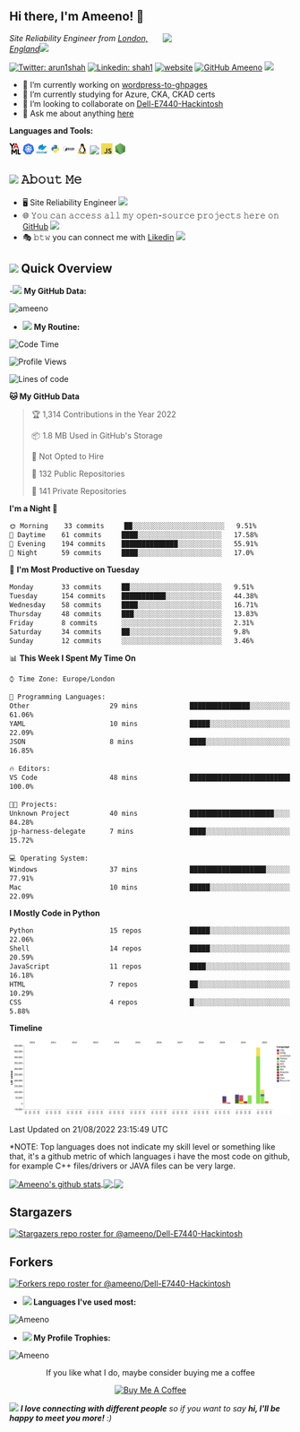 


<h2> Hi there, I'm Ameeno!  👋 </h2>
<img align='right' src="https://media.giphy.com/media/M9gbBd9nbDrOTu1Mqx/giphy.gif" width="230">

<p><em>Site Reliability Engineer from <a href="http://london.gov.uk">London, England</a><img src="https://media.giphy.com/media/fYSnHlufseco8Fh93Z/giphy.gif" width="30"></br>
</em></p>


[![Twitter: arun1shah](https://img.shields.io/twitter/follow/Arun1Shah?style=social)](https://twitter.com/arun1shah)
[![Linkedin: shah1](https://img.shields.io/badge/-shah1-blue?style=flat-square&logo=Linkedin&logoColor=white&link=https://www.linkedin.com/in/shah1/)](https://www.linkedin.com/in/shah1/)
[![website](https://img.shields.io/badge/Website-46a2f1.svg?&style=flat-square&logo=Google-Chrome&logoColor=white&link=https://www.ashah.uk/)](https://www.ashah.uk/)
[![GitHub Ameeno](https://img.shields.io/github/followers/ameeno?label=follow&style=social)](https://github.com/ameeno)
![](https://visitor-badge.glitch.me/badge?page_id=ameeno.ameeno)


<!--
<a href="https://codesandbox.io/u/ameeno">
  <img align="left" alt="Arun Shah | CodeSandbox" width="20px" src="https://raw.githubusercontent.com/ameeno/ameeno/master/assets/codesandbox.svg" />
</a>
<a href="https://twitter.com/arun1shah">
  <img align="left" alt="Arun Shah | Twitter" width="21px" src="https://raw.githubusercontent.com/ameeno/ameeno/master/assets/twitter.svg" />
</a>
<a href="https://discord.gg/xxxx">
  <img align="left" alt="Arun's Discord" width="21px" src="https://raw.githubusercontent.com/ameeno/ameeno/master/assets/discord-round.svg" />
</a>

<br />
<br /> 

Hi, I'm AShah, a passionate Dev Ops engineer and SRE from the United Kingdom. -->

- 🔭 I’m currently working on [wordpress-to-ghpages](https://github.com/ameeno/wp-test-ghpages)
- 🌱 I’m currently studying for Azure, CKA, CKAD certs
- 👯 I’m looking to collaborate on [Dell-E7440-Hackintosh](https://github.com/ameeno/Dell-E7440-Hackintosh)
- 💬 Ask me about anything [here](https://github.com/ameeno/ameeno/issues)

**Languages and Tools:**  

<code><img height="20" src="https://raw.githubusercontent.com/github/explore/80688e429a7d4ef2fca1e82350fe8e3517d3494d/topics/yaml/yaml.png"></code>
<code><img height="20" src="https://raw.githubusercontent.com/github/explore/80688e429a7d4ef2fca1e82350fe8e3517d3494d/topics/kubernetes/kubernetes.png"></code>
<code><img height="20" src="https://raw.githubusercontent.com/github/explore/5c058a388828bb5fde0bcafd4bc867b5bb3f26f3/topics/docker/docker.png"></code>
<code><img height="20" src="https://raw.githubusercontent.com/github/explore/80688e429a7d4ef2fca1e82350fe8e3517d3494d/topics/python/python.png"></code>
<code><img height="20" src="https://raw.githubusercontent.com/github/explore/80688e429a7d4ef2fca1e82350fe8e3517d3494d/topics/bash/bash.png"></code>
<code><img height="20" src="https://raw.githubusercontent.com/github/explore/80688e429a7d4ef2fca1e82350fe8e3517d3494d/topics/linux/linux.png"></code>
<code><img height="20" src="https://raw.githubusercontent.com/github/explore/80688e429a7d4ef2fca1e82350fe8e3517d3494d/topics/helm/helm.png"></code>
<code><img height="20" src="https://raw.githubusercontent.com/github/explore/80688e429a7d4ef2fca1e82350fe8e3517d3494d/topics/javascript/javascript.png"></code>
<code><img height="20" src="https://raw.githubusercontent.com/github/explore/80688e429a7d4ef2fca1e82350fe8e3517d3494d/topics/nodejs/nodejs.png"></code>  


## <img src="https://media.giphy.com/media/VgCDAzcKvsR6OM0uWg/giphy.gif" width="50"> 𝙰𝚋𝚘𝚞𝚝 𝙼𝚎
- 🖥 Site Reliability Engineer <img src="https://media.giphy.com/media/WUlplcMpOCEmTGBtBW/giphy.gif" width="30">
- 🌐 𝚈𝚘𝚞 𝚌𝚊𝚗 𝚊𝚌𝚌𝚎𝚜𝚜 𝚊𝚕𝚕 𝚖𝚢 𝚘𝚙𝚎𝚗-𝚜𝚘𝚞𝚛𝚌𝚎 𝚙𝚛𝚘𝚓𝚎𝚌𝚝𝚜 𝚑𝚎𝚛𝚎 𝚘𝚗 [GitHub](https://github.com/Ameeno) <img src="https://media.giphy.com/media/Y01wot3Bt9Bpdz8xvs/giphy.gif" width="30">
- 🎭 𝚋𝚝𝚠 you can connect me with [Likedin](https://www.linkedin.com/in/shah1/) <img src="https://media.giphy.com/media/HQTYdpx1yhxWpugAi2/giphy.gif" width="30">



## <img src="https://media.giphy.com/media/LPfvhoIwJj0u239wI9/giphy.gif" width="50"> Quick Overview
-**<img src="https://media.giphy.com/media/jUQHpQ3UjFBfRlQekP/giphy.gif" width="50"> My GitHub Data:** 
<p align=""> <img src="https://github-readme-stats.vercel.app/api?username=ameeno&show_icons=true&theme=gotham" alt="ameeno" /> 
 
- <img src="https://media.giphy.com/media/gCWkRsa39liKgD0GLW/giphy.gif" width="50"> **My Routine:** 

<!--START_SECTION:waka-->
![Code Time](http://img.shields.io/badge/Code%20Time-921%20hrs%2056%20mins-blue)

![Profile Views](http://img.shields.io/badge/Profile%20Views-0-blue)

![Lines of code](https://img.shields.io/badge/From%20Hello%20World%20I%27ve%20Written-945%20Thousand%20lines%20of%20code-blue)

**🐱 My GitHub Data** 

> 🏆 1,314 Contributions in the Year 2022
 > 
> 📦 1.8 MB Used in GitHub's Storage 
 > 
> 🚫 Not Opted to Hire
 > 
> 📜 132 Public Repositories 
 > 
> 🔑 141 Private Repositories  
 > 
**I'm a Night 🦉** 

```text
🌞 Morning    33 commits     ██░░░░░░░░░░░░░░░░░░░░░░░   9.51% 
🌆 Daytime    61 commits     ████░░░░░░░░░░░░░░░░░░░░░   17.58% 
🌃 Evening    194 commits    ██████████████░░░░░░░░░░░   55.91% 
🌙 Night      59 commits     ████░░░░░░░░░░░░░░░░░░░░░   17.0%

```
📅 **I'm Most Productive on Tuesday** 

```text
Monday       33 commits     ██░░░░░░░░░░░░░░░░░░░░░░░   9.51% 
Tuesday      154 commits    ███████████░░░░░░░░░░░░░░   44.38% 
Wednesday    58 commits     ████░░░░░░░░░░░░░░░░░░░░░   16.71% 
Thursday     48 commits     ███░░░░░░░░░░░░░░░░░░░░░░   13.83% 
Friday       8 commits      ░░░░░░░░░░░░░░░░░░░░░░░░░   2.31% 
Saturday     34 commits     ██░░░░░░░░░░░░░░░░░░░░░░░   9.8% 
Sunday       12 commits     ░░░░░░░░░░░░░░░░░░░░░░░░░   3.46%

```


📊 **This Week I Spent My Time On** 

```text
⌚︎ Time Zone: Europe/London

💬 Programming Languages: 
Other                    29 mins             ███████████████░░░░░░░░░░   61.06% 
YAML                     10 mins             █████░░░░░░░░░░░░░░░░░░░░   22.09% 
JSON                     8 mins              ████░░░░░░░░░░░░░░░░░░░░░   16.85%

🔥 Editors: 
VS Code                  48 mins             █████████████████████████   100.0%

🐱‍💻 Projects: 
Unknown Project          40 mins             █████████████████████░░░░   84.28% 
jp-harness-delegate      7 mins              ████░░░░░░░░░░░░░░░░░░░░░   15.72%

💻 Operating System: 
Windows                  37 mins             ███████████████████░░░░░░   77.91% 
Mac                      10 mins             █████░░░░░░░░░░░░░░░░░░░░   22.09%

```

**I Mostly Code in Python** 

```text
Python                   15 repos            █████░░░░░░░░░░░░░░░░░░░░   22.06% 
Shell                    14 repos            █████░░░░░░░░░░░░░░░░░░░░   20.59% 
JavaScript               11 repos            ████░░░░░░░░░░░░░░░░░░░░░   16.18% 
HTML                     7 repos             ██░░░░░░░░░░░░░░░░░░░░░░░   10.29% 
CSS                      4 repos             █░░░░░░░░░░░░░░░░░░░░░░░░   5.88%

```


**Timeline**

![Chart not found](https://raw.githubusercontent.com/ameeno/ameeno/main/charts/bar_graph.png) 


 Last Updated on 21/08/2022 23:15:49 UTC
<!--END_SECTION:waka-->


*NOTE: Top languages does not indicate my skill level or something like that, it's a github metric of which languages i have the most code on github, for example C++ files/drivers or JAVA files can be very large. <!-- it's a new feature of [github-readme-stats](https://github.com/anuraghazra/github-readme-stats)* -->


<a href="#">
  <img align="center" src="https://github-readme-stats-nine-phi-24.vercel.app/api?username=ameeno&show_icons=true&include_all_commits=true&theme=material-palenight&count_private=true&custom_title=In%20the%20last%2012%20months&hide=prs" alt="Ameeno's github stats" />
</a>
<!--<a href="#">
  <img align="center" src="https://github-readme-stats-nine-phi-24.vercel.app//api/top-langs/?username=ameeno&layout=compact&theme=material-palenight" />
</a>-->

<a href="https://github.com/ameeno/Dell-E7440-Hackintosh">
  <img align="center" src="https://github-readme-stats-nine-phi-24.vercel.app//api/pin/?username=ameeno&repo=Dell-E7440-Hackintosh&theme=material-palenight" />
</a>    
<a href="https://github.com/ameeno/ameeno.github.io">
  <img align="center" src="https://github-readme-stats-nine-phi-24.vercel.app//api/pin/?username=ameeno&repo=DELL-DW1820A-Drivers&theme=material-palenight" />
</a>



## Stargazers

[![Stargazers repo roster for @ameeno/Dell-E7440-Hackintosh](https://reporoster.com/stars/ameeno/Dell-E7440-Hackintosh)](https://github.com/ameeno/Dell-E7440-Hackintosh/stargazers)

## Forkers

[![Forkers repo roster for @ameeno/Dell-E7440-Hackintosh](https://reporoster.com/forks/ameeno/Dell-E7440-Hackintosh)](https://github.com/ameeno/Dell-E7440-Hackintosh/network/members)
<!--
![Ameeno's GitHub stats](https://github-readme-stats-nine-phi-24.vercel.app//api?username=ameeno&show_icons=true&count_private=true) ![Top Langs](https://github-readme-stats-nine-phi-24.vercel.app//api/top-langs/?username=ameeno&langs_count=4)

&theme=radical
&layout=compact 
[![Aruns's wakatime stats](https://github-readme-stats-nine-phi-24.vercel.app//api/wakatime?username=ameeno)] -->


 
- **<img src="https://media.giphy.com/media/KzJkzjggfGN5Py6nkT/giphy.gif" width="25"> Languages I've used most:** 
<p align=""> <img src="https://github-readme-stats-nine-phi-24.vercel.app/api/top-langs/?username=ameeno&show_icons=true&theme=gotham" alt="Ameeno" /> 
 
 - **<img src="https://media.giphy.com/media/dxIWYNNVCxFXdP76XE/giphy.gif" width="25"> My Profile Trophies:**   
 <p align=""> <img src="https://github-profile-trophy.vercel.app/?username=ameeno&theme=juicyfresh&row=2&column=3" alt=Ameeno />
 
 
<p align="center"> If you like what I do, maybe consider buying me a coffee </p>

<p align="center"><a href="https://www.buymeacoffee.com/ameeno" target="_blank"><img src="https://cdn.buymeacoffee.com/buttons/v2/default-red.png" alt="Buy Me A Coffee" width="150" ></a>

 
 <img src="https://media.giphy.com/media/LnQjpWaON8nhr21vNW/giphy.gif" width="60"> <em><b>I love connecting with different people</b> so if you want to say <b>hi, I'll be happy to meet you more!</b> :)</em>



<!---
Hey Visitor , Thanks for downloading my readme.md , 
If you like my work , please give a shout out 🥺👉👈
Edit the necessary fields and enjoy!
Happy Customisation!!!
--->

